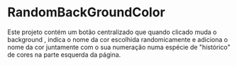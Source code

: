 # RandomBackGroundColor
Este projeto contém um botão centralizado que quando clicado muda o background , indica o nome da cor escolhida randomicamente 
e adiciona o nome da cor juntamente com o sua numeração numa espécie de "histórico" de cores na parte esquerda da página.
